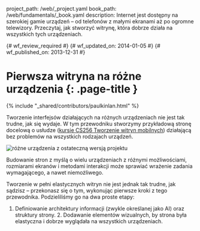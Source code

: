 project_path: /web/_project.yaml
book_path: /web/fundamentals/_book.yaml
description: Internet jest dostępny na szerokiej gamie urządzeń &ndash; od telefonów z małymi ekranami aż po ogromne telewizory. Przeczytaj, jak stworzyć witrynę, która dobrze działa na wszystkich tych urządzeniach.

{# wf_review_required #}
{# wf_updated_on: 2014-01-05 #}
{# wf_published_on: 2013-12-31 #}

# Pierwsza witryna na różne urządzenia {: .page-title }

{% include "_shared/contributors/paulkinlan.html" %}



Tworzenie interfejsów działających na różnych urządzeniach nie jest tak trudne, jak się wydaje. W tym przewodniku stworzymy przykładową stronę docelową o usłudze (<a href='https://www.udacity.com/course/cs256'>kursie CS256 Tworzenie witryn mobilnych</a>) działającą bez problemów na wszystkich rodzajach urządzeń.

<img src="images/finaloutput-2x.jpg" alt="różne urządzenia z ostateczną wersją projektu">

Budowanie stron z myślą o wielu urządzeniach z różnymi możliwościami, rozmiarami ekranów i metodami interakcji może sprawiać wrażenie zadania wymagającego, a nawet niemożliwego.

Tworzenie w pełni elastycznych witryn nie jest jednak tak trudne, jak sądzisz &ndash; przekonasz się o tym, wykonując pierwsze kroki z tego przewodnika. Podzieliliśmy go na dwa proste etapy:

1.  Definiowanie architektury informacji (zwykle określanej jako AI) oraz struktury strony. 2.  Dodawanie elementów wizualnych, by strona była elastyczna i dobrze wyglądała na wszystkich urządzeniach.


